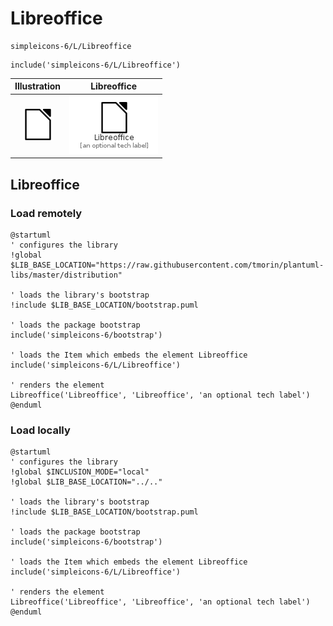 # Libreoffice


```text
simpleicons-6/L/Libreoffice
```

```text
include('simpleicons-6/L/Libreoffice')
```



| Illustration | Libreoffice |
| :---: | :---: |
| ![illustration for Illustration](../../simpleicons-6/L/Libreoffice.png) | ![illustration for Libreoffice](../../simpleicons-6/L/Libreoffice.Local.png) |




## Libreoffice

### Load remotely
```plantuml
@startuml
' configures the library
!global $LIB_BASE_LOCATION="https://raw.githubusercontent.com/tmorin/plantuml-libs/master/distribution"

' loads the library's bootstrap
!include $LIB_BASE_LOCATION/bootstrap.puml

' loads the package bootstrap
include('simpleicons-6/bootstrap')

' loads the Item which embeds the element Libreoffice
include('simpleicons-6/L/Libreoffice')

' renders the element
Libreoffice('Libreoffice', 'Libreoffice', 'an optional tech label')
@enduml
```

### Load locally
```plantuml
@startuml
' configures the library
!global $INCLUSION_MODE="local"
!global $LIB_BASE_LOCATION="../.."

' loads the library's bootstrap
!include $LIB_BASE_LOCATION/bootstrap.puml

' loads the package bootstrap
include('simpleicons-6/bootstrap')

' loads the Item which embeds the element Libreoffice
include('simpleicons-6/L/Libreoffice')

' renders the element
Libreoffice('Libreoffice', 'Libreoffice', 'an optional tech label')
@enduml
```

